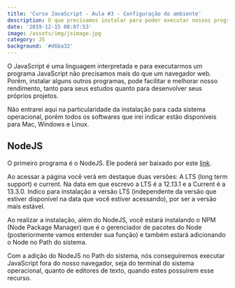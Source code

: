 ```yaml
---
title: 'Curso JavaScript - Aula #3 - Configuração do ambiente'
description: O que precisamos instalar para poder executar nossos programas JavaScript?
date: '2019-12-15 08:07:53'
image: /assets/img/jsimage.jpg
category: JS
background: '#d6ba32'
---
```

O JavaScript é uma linguagem interpretada e para executarmos um programa JavaScript não precisamos mais do que um navegador web. Porém, instalar alguns outros programas, pode facilitar e melhorar nosso rendimento, tanto para seus estudos quanto para desenvolver seus próprios projetos.

Não entrarei aqui na particularidade da instalação para cada sistema operacional, porém todos os softwares que irei indicar estão disponíveis para Mac, Windows e Linux.

## NodeJS

O primeiro programa é o NodeJS. Ele poderá ser baixado por este [link](https://nodejs.org/en/). 

Ao acessar a página você verá em destaque duas versões: A LTS (long term support) e current. Na data em que escrevo a LTS é a 12.13.1 e a Current é a 13.3.0. Indico para instalação a versão LTS (independente da versão que estiver disponível na data que você estiver acessando), por ser a versão mais estável.

Ao realizar a instalação, além do NodeJS, você estará instalando o NPM (Node Package Manager) que é o gerenciador de pacotes do Node (posteriormente vamos entender sua função) e também estará adicionando o Node no Path do sistema.

Com a adição do NodeJS no Path do sistema, nós conseguiremos executar JavaScript fora do nosso navegador, seja do terminal do sistema operacional, quanto de editores de texto, quando estes possuírem esse recurso.


